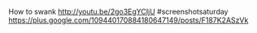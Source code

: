 How to swank http://youtu.be/2go3EgYCIjU #screenshotsaturday https://plus.google.com/109440170884180647149/posts/F187K2ASzVk